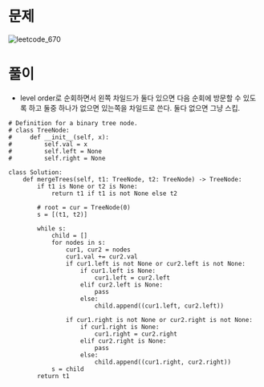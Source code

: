 # 문제
![leetcode_670](https://user-images.githubusercontent.com/51700219/79341265-7c7a4100-7f66-11ea-9940-88fe50b6bc26.png)
# 풀이
- level order로 순회하면서 왼쪽 차일드가 둘다 있으면 다음 순회에 방문할 수 있도록 하고 둘중 하나가 없으면 있는쪽을 차일드로 쓴다. 둘다 없으면 그냥 스킵.
```python3
# Definition for a binary tree node.
# class TreeNode:
#     def __init__(self, x):
#         self.val = x
#         self.left = None
#         self.right = None

class Solution:
    def mergeTrees(self, t1: TreeNode, t2: TreeNode) -> TreeNode:
        if t1 is None or t2 is None:
            return t1 if t1 is not None else t2
        
        # root = cur = TreeNode(0)
        s = [(t1, t2)]
        
        while s:
            child = []
            for nodes in s:
                cur1, cur2 = nodes
                cur1.val += cur2.val
                if cur1.left is not None or cur2.left is not None:
                    if cur1.left is None:
                        cur1.left = cur2.left
                    elif cur2.left is None:
                        pass
                    else:
                        child.append((cur1.left, cur2.left))
                        
                if cur1.right is not None or cur2.right is not None:
                    if cur1.right is None:
                        cur1.right = cur2.right
                    elif cur2.right is None:
                        pass
                    else:
                        child.append((cur1.right, cur2.right))
            s = child
        return t1
```
